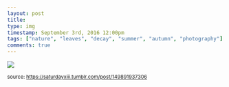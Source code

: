 ```yaml
---
layout: post
title: 
type: img
timestamp: September 3rd, 2016 12:00pm
tags: ["nature", "leaves", "decay", "summer", "autumn", "photography"]
comments: true
---
```

<img src="https://saturdayxiii.github.io/media/149891937306.jpg"/>
  
<small>source: https://saturdayxiii.tumblr.com/post/149891937306</small>